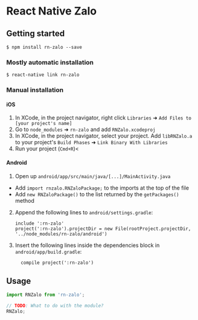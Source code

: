 
# React Native Zalo

## Getting started

`$ npm install rn-zalo --save`

### Mostly automatic installation

`$ react-native link rn-zalo`

### Manual installation


#### iOS

1. In XCode, in the project navigator, right click `Libraries` ➜ `Add Files to [your project's name]`
2. Go to `node_modules` ➜ `rn-zalo` and add `RNZalo.xcodeproj`
3. In XCode, in the project navigator, select your project. Add `libRNZalo.a` to your project's `Build Phases` ➜ `Link Binary With Libraries`
4. Run your project (`Cmd+R`)<

#### Android

1. Open up `android/app/src/main/java/[...]/MainActivity.java`
  - Add `import rnzalo.RNZaloPackage;` to the imports at the top of the file
  - Add `new RNZaloPackage()` to the list returned by the `getPackages()` method
2. Append the following lines to `android/settings.gradle`:
  	```
  	include ':rn-zalo'
  	project(':rn-zalo').projectDir = new File(rootProject.projectDir, 	'../node_modules/rn-zalo/android')
  	```
3. Insert the following lines inside the dependencies block in `android/app/build.gradle`:
  	```
      compile project(':rn-zalo')
  	```

## Usage
```javascript
import RNZalo from 'rn-zalo';

// TODO: What to do with the module?
RNZalo;
```
  
